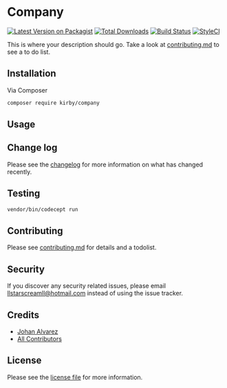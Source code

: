 # Company

[![Latest Version on Packagist][ico-version]][link-packagist]
[![Total Downloads][ico-downloads]][link-downloads]
[![Build Status][ico-travis]][link-travis]
[![StyleCI][ico-styleci]][link-styleci]

This is where your description should go. Take a look at [contributing.md](contributing.md) to see a to do list.

## Installation

Via Composer

``` bash
composer require kirby/company
```

## Usage

## Change log

Please see the [changelog](changelog.md) for more information on what has changed recently.

## Testing

``` bash
vendor/bin/codecept run
```

## Contributing

Please see [contributing.md](contributing.md) for details and a todolist.

## Security

If you discover any security related issues, please email llstarscreamll@hotmail.com instead of using the issue tracker.

## Credits

- [Johan Alvarez][https://github.com/llstarscreamll]
- [All Contributors][link-contributors]

## License

Please see the [license file](license.md) for more information.

[ico-version]: https://img.shields.io/packagist/v/llstarscreamll/laravel-company.svg?style=flat-square
[ico-downloads]: https://img.shields.io/packagist/dt/llstarscreamll/laravel-company.svg?style=flat-square
[ico-travis]: https://img.shields.io/travis/llstarscreamll/laravel-company/master.svg?style=flat-square
[ico-styleci]: https://styleci.io/repos/12345678/shield

[link-packagist]: https://packagist.org/packages/llstarscreamll/laravel-company
[link-downloads]: https://packagist.org/packages/llstarscreamll/laravel-company
[link-travis]: https://travis-ci.org/llstarscreamll/laravel-company
[link-styleci]: https://styleci.io/repos/12345678
[https://github.com/llstarscreamll]: https://github.com/llstarscreamll
[link-contributors]: ../../contributors
